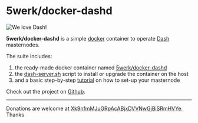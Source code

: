 # 5werk/docker-dashd
![We love Dash!](https://www.dashpay.io/wp-content/uploads/2015/04/dash_heart_normal.png)

**5werk/docker-dashd** is a simple [docker](http://docker.io/) container to operate [Dash](http://dashpay.io/) masternodes.

The suite includes:

1. the ready-made docker container named [5werk/docker-dashd](https://github.com/5werk/docker-dashd/blob/master/Dockerfile)
2. the [dash-server.sh](https://github.com/5werk/docker-dashd/blob/master/dash-server.sh) script to install or upgrade the container on the host
3. and a basic step-by-step [tutorial](https://github.com/5werk/docker-dashd/blob/master/DASH_TUTORIAL.md) on how to set-up your masternode

Check out the project on [Github](http://github.com/5werk/docker-dashd/).
* * *
Donations are welcome at [Xk9nfmMJuGRpAcABjxDVVNwGjBiSRmHVYe](https://chainz.cryptoid.info/drk/search.dws?q=Xk9nfmMJuGRpAcABjxDVVNwGjBiSRmHVYe). Thanks
